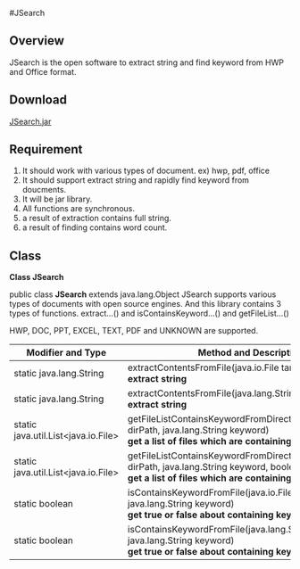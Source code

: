 #JSearch

## Overview
JSearch is the open software to extract string and find keyword from HWP and Office format.

## Download
[JSearch.jar](https://github.com/qwefgh90/JSearch/raw/master/JSearch-1.0-SHADED.jar)

## Requirement
1. It should work with various types of document. ex) hwp, pdf, office 
2. It should support extract string and rapidly find keyword from doucments.
3. It will be jar library.
4. All functions are synchronous.
5. a result of extraction contains full string.
6. a result of finding contains word count.

## Class

**Class JSearch**

public class **JSearch**
extends java.lang.Object
JSearch supports various types of documents with open source engines. 
And this library contains 3 types of functions. extract...() and isContainsKeyword...() and getFileList...() 

HWP, DOC, PPT, EXCEL, TEXT, PDF and UNKNOWN are supported.


| Modifier and Type        | Method and Description |
| ------------- | -----|
| static java.lang.String |	extractContentsFromFile(java.io.File target) <br><strong> extract string </strong> |
| static java.lang.String |	extractContentsFromFile(java.lang.String filePath) <br><strong>  extract string </strong> |
| static java.util.List<java.io.File> |	getFileListContainsKeywordFromDirectory(java.lang.String dirPath, java.lang.String keyword) <br><strong>  get a list of files which are containing keyword. </strong> |
| static java.util.List<java.io.File> |	getFileListContainsKeywordFromDirectory(java.lang.String dirPath, java.lang.String keyword, boolean recursive) <br><strong>  get a list of files which are containing keyword. </strong> |
| static boolean |	isContainsKeywordFromFile(java.io.File file, java.lang.String keyword) <br><strong>  get true or false about containing keyword. </strong> |
| static boolean |	isContainsKeywordFromFile(java.lang.String filePath, java.lang.String keyword) <br><strong>  get true or false about containing keyword. </strong> |


